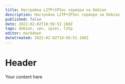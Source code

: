 ```yaml
---
title: Настройка L2TP+IPSec сервера на Debian
description: Настройка L2TP+IPSec сервера на Debian
published: false
date: 2022-02-02T18:56:51.160Z
tags: debian, vpn, ipsec, l2tp
editor: markdown
dateCreated: 2022-02-02T18:56:51.160Z
---
```


# Header
Your content here